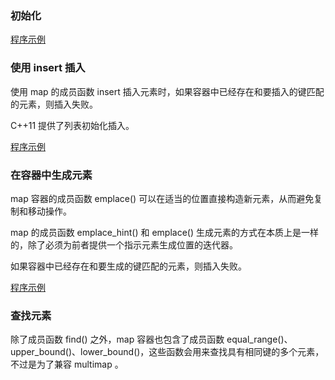 
### 初始化

[程序示例](12_Map/01_initialize.cpp)


### 使用 insert 插入

使用 map 的成员函数 insert 插入元素时，如果容器中已经存在和要插入的键匹配的元素，则插入失败。 

C++11 提供了列表初始化插入。

[程序示例](12_Map/02_insert.cpp)


### 在容器中生成元素

map 容器的成员函数 emplace() 可以在适当的位置直接构造新元素，从而避免复制和移动操作。

map 的成员函数 emplace_hint() 和 emplace() 生成元素的方式在本质上是一样的，除了必须为前者提供一个指示元素生成位置的迭代器。

如果容器中已经存在和要生成的键匹配的元素，则插入失败。

[程序示例](12_Map/03_emplace.cpp)


### 查找元素

除了成员函数 find() 之外，map 容器也包含了成员函数 equal_range()、upper_bound()、lower_bound()，这些函数会用来查找具有相同键的多个元素，不过是为了兼容 multimap 。

